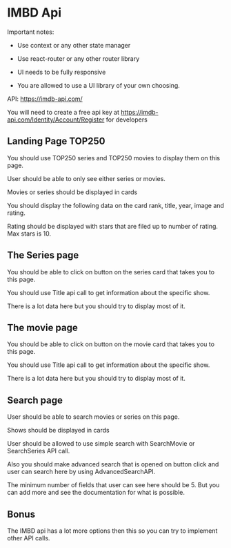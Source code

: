 # IMBD Api

Important notes:

- Use context or any other state manager

- Use react-router or any other router library

- UI needs to be fully responsive

- You are allowed to use a UI library of your own choosing.

API: https://imdb-api.com/

You will need to create a free api key at https://imdb-api.com/Identity/Account/Register for developers

## Landing Page TOP250

You should use TOP250 series and TOP250 movies to display them on this page.

User should be able to only see either series or movies.

Movies or series should be displayed in cards

You should display the following data on the card rank, title, year, image and rating.

Rating should be displayed with stars that are filed up to number of rating. Max stars is 10.

## The Series page

You should be able to click on button on the series card that takes you to this page.

You should use Title api call to get information about the specific show.

There is a lot data here but you should try to display most of it.

## The movie page

You should be able to click on button on the movie card that takes you to this page.

You should use Title api call to get information about the specific show.

There is a lot data here but you should try to display most of it.

## Search page

User should be able to search movies or series on this page.

Shows should be displayed in cards

User should be allowed to use simple search with SearchMovie or SearchSeries API call.

Also you should make advanced search that is opened on button click and user can search here by using AdvancedSearchAPI.

The minimum number of fields that user can see here should be 5. But you can add more and see the documentation for what is possible.

## Bonus

The IMBD api has a lot more options then this so you can try to implement other API calls.

